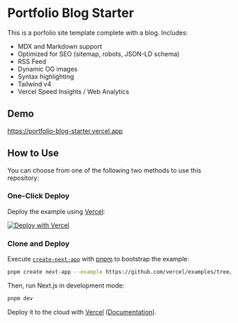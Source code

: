 # Portfolio Blog Starter

This is a porfolio site template complete with a blog. Includes:

- MDX and Markdown support
- Optimized for SEO (sitemap, robots, JSON-LD schema)
- RSS Feed
- Dynamic OG images
- Syntax highlighting
- Tailwind v4
- Vercel Speed Insights / Web Analytics

## Demo

https://portfolio-blog-starter.vercel.app

## How to Use

You can choose from one of the following two methods to use this repository:

### One-Click Deploy

Deploy the example using [Vercel](https://vercel.com?utm_source=github&utm_medium=readme&utm_campaign=vercel-examples):

[![Deploy with Vercel](https://vercel.com/button)](https://vercel.com/new/clone?repository-url=https://github.com/vercel/examples/tree/main/solutions/blog&project-name=blog&repository-name=blog)

### Clone and Deploy

Execute [`create-next-app`](https://github.com/vercel/next.js/tree/canary/packages/create-next-app) with [pnpm](https://pnpm.io/installation) to bootstrap the example:

```bash
pnpm create next-app --example https://github.com/vercel/examples/tree/main/solutions/blog blog
```

Then, run Next.js in development mode:

```bash
pnpm dev
```

Deploy it to the cloud with [Vercel](https://vercel.com/templates) ([Documentation](https://nextjs.org/docs/app/building-your-application/deploying)).
